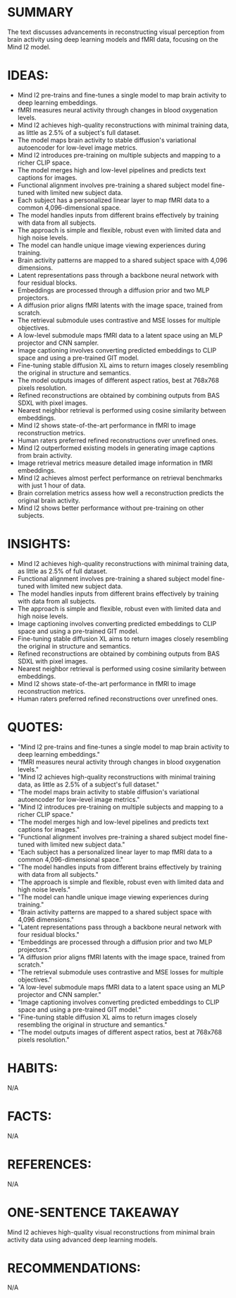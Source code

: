 # SUMMARY
The text discusses advancements in reconstructing visual perception from brain activity using deep learning models and fMRI data, focusing on the Mind I2 model.

# IDEAS:
- Mind I2 pre-trains and fine-tunes a single model to map brain activity to deep learning embeddings.
- fMRI measures neural activity through changes in blood oxygenation levels.
- Mind I2 achieves high-quality reconstructions with minimal training data, as little as 2.5% of a subject's full dataset.
- The model maps brain activity to stable diffusion's variational autoencoder for low-level image metrics.
- Mind I2 introduces pre-training on multiple subjects and mapping to a richer CLIP space.
- The model merges high and low-level pipelines and predicts text captions for images.
- Functional alignment involves pre-training a shared subject model fine-tuned with limited new subject data.
- Each subject has a personalized linear layer to map fMRI data to a common 4,096-dimensional space.
- The model handles inputs from different brains effectively by training with data from all subjects.
- The approach is simple and flexible, robust even with limited data and high noise levels.
- The model can handle unique image viewing experiences during training.
- Brain activity patterns are mapped to a shared subject space with 4,096 dimensions.
- Latent representations pass through a backbone neural network with four residual blocks.
- Embeddings are processed through a diffusion prior and two MLP projectors.
- A diffusion prior aligns fMRI latents with the image space, trained from scratch.
- The retrieval submodule uses contrastive and MSE losses for multiple objectives.
- A low-level submodule maps fMRI data to a latent space using an MLP projector and CNN sampler.
- Image captioning involves converting predicted embeddings to CLIP space and using a pre-trained GIT model.
- Fine-tuning stable diffusion XL aims to return images closely resembling the original in structure and semantics.
- The model outputs images of different aspect ratios, best at 768x768 pixels resolution.
- Refined reconstructions are obtained by combining outputs from BAS SDXL with pixel images.
- Nearest neighbor retrieval is performed using cosine similarity between embeddings.
- Mind I2 shows state-of-the-art performance in fMRI to image reconstruction metrics.
- Human raters preferred refined reconstructions over unrefined ones.
- Mind I2 outperformed existing models in generating image captions from brain activity.
- Image retrieval metrics measure detailed image information in fMRI embeddings.
- Mind I2 achieves almost perfect performance on retrieval benchmarks with just 1 hour of data.
- Brain correlation metrics assess how well a reconstruction predicts the original brain activity.
- Mind I2 shows better performance without pre-training on other subjects.

# INSIGHTS:
- Mind I2 achieves high-quality reconstructions with minimal training data, as little as 2.5% of full dataset.
- Functional alignment involves pre-training a shared subject model fine-tuned with limited new subject data.
- The model handles inputs from different brains effectively by training with data from all subjects.
- The approach is simple and flexible, robust even with limited data and high noise levels.
- Image captioning involves converting predicted embeddings to CLIP space and using a pre-trained GIT model.
- Fine-tuning stable diffusion XL aims to return images closely resembling the original in structure and semantics.
- Refined reconstructions are obtained by combining outputs from BAS SDXL with pixel images.
- Nearest neighbor retrieval is performed using cosine similarity between embeddings.
- Mind I2 shows state-of-the-art performance in fMRI to image reconstruction metrics.
- Human raters preferred refined reconstructions over unrefined ones.

# QUOTES:
- "Mind I2 pre-trains and fine-tunes a single model to map brain activity to deep learning embeddings."
- "fMRI measures neural activity through changes in blood oxygenation levels."
- "Mind I2 achieves high-quality reconstructions with minimal training data, as little as 2.5% of a subject's full dataset."
- "The model maps brain activity to stable diffusion's variational autoencoder for low-level image metrics."
- "Mind I2 introduces pre-training on multiple subjects and mapping to a richer CLIP space."
- "The model merges high and low-level pipelines and predicts text captions for images."
- "Functional alignment involves pre-training a shared subject model fine-tuned with limited new subject data."
- "Each subject has a personalized linear layer to map fMRI data to a common 4,096-dimensional space."
- "The model handles inputs from different brains effectively by training with data from all subjects."
- "The approach is simple and flexible, robust even with limited data and high noise levels."
- "The model can handle unique image viewing experiences during training."
- "Brain activity patterns are mapped to a shared subject space with 4,096 dimensions."
- "Latent representations pass through a backbone neural network with four residual blocks."
- "Embeddings are processed through a diffusion prior and two MLP projectors."
- "A diffusion prior aligns fMRI latents with the image space, trained from scratch."
- "The retrieval submodule uses contrastive and MSE losses for multiple objectives."
- "A low-level submodule maps fMRI data to a latent space using an MLP projector and CNN sampler."
- "Image captioning involves converting predicted embeddings to CLIP space and using a pre-trained GIT model."
- "Fine-tuning stable diffusion XL aims to return images closely resembling the original in structure and semantics."
- "The model outputs images of different aspect ratios, best at 768x768 pixels resolution."

# HABITS:
N/A

# FACTS:
N/A

# REFERENCES:
N/A

# ONE-SENTENCE TAKEAWAY
Mind I2 achieves high-quality visual reconstructions from minimal brain activity data using advanced deep learning models.

# RECOMMENDATIONS:
N/A